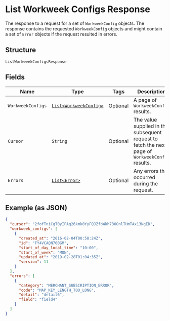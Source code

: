 
# List Workweek Configs Response

The response to a request for a set of `WorkweekConfig` objects. The response contains
the requested `WorkweekConfig` objects and might contain a set of `Error` objects if
the request resulted in errors.

## Structure

`ListWorkweekConfigsResponse`

## Fields

| Name | Type | Tags | Description | Getter |
|  --- | --- | --- | --- | --- |
| `WorkweekConfigs` | [`List<WorkweekConfig>`](../../doc/models/workweek-config.md) | Optional | A page of `WorkweekConfig` results. | List<WorkweekConfig> getWorkweekConfigs() |
| `Cursor` | `String` | Optional | The value supplied in the subsequent request to fetch the next page of<br>`WorkweekConfig` results. | String getCursor() |
| `Errors` | [`List<Error>`](../../doc/models/error.md) | Optional | Any errors that occurred during the request. | List<Error> getErrors() |

## Example (as JSON)

```json
{
  "cursor": "2fofTniCgT0yIPAq26kmk0YyFQJZfbWkh73OOnlTHmTAx13NgED",
  "workweek_configs": [
    {
      "created_at": "2016-02-04T00:58:24Z",
      "id": "FY4VCAQN700GM",
      "start_of_day_local_time": "10:00",
      "start_of_week": "MON",
      "updated_at": "2019-02-28T01:04:35Z",
      "version": 11
    }
  ],
  "errors": [
    {
      "category": "MERCHANT_SUBSCRIPTION_ERROR",
      "code": "MAP_KEY_LENGTH_TOO_LONG",
      "detail": "detail6",
      "field": "field4"
    }
  ]
}
```

